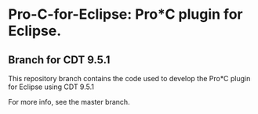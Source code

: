 # Pro-C-for-Eclipse: Pro*C plugin for Eclipse.

## Branch for CDT 9.5.1

This repository branch contains the code used to develop the Pro*C plugin for Eclipse using CDT 9.5.1

For more info, see the master branch.